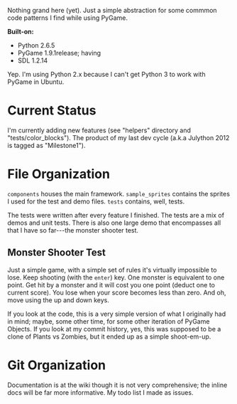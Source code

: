 Nothing grand here (yet). Just a simple abstraction for some commmon code patterns I find while using PyGame.

**Built-on:**
* Python 2.6.5
* PyGame 1.9.1release; having
* SDL 1.2.14

Yep. I'm using Python 2.x because I can't get Python 3 to work with PyGame in Ubuntu.

# Current Status
I'm currently adding new features (see "helpers" directory and "tests/color_blocks"). The product of my last dev cycle (a.k.a Julython 2012 is tagged as "Milestone1").

# File Organization
`components` houses the main framework. `sample_sprites` contains the sprites I used for the test and demo files. `tests` contains, well, tests.

The tests were written after every feature I finished. The tests are a mix of demos and unit tests. There is also one large demo that encompasses all that I have so far---the monster shooter test.

## Monster Shooter Test
Just a simple game, with a simple set of rules it's virtually impossible to lose. Keep shooting (with the `enter`) key. One monster is equivalent to one point. Get hit by a monster and it will cost you one point (deduct one to current score). You lose when your score becomes less than zero. And oh, move using the up and down keys.

If you look at the code, this is a very simple version of what I originally had in mind; maybe, some other time, for some other iteration of PyGame Objects. If you look at my commit history, yes, this was supposed to be a clone of Plants vs Zombies, but it ended up as a simple shoot-em-up.

# Git Organization
Documentation is at the wiki though it is not very comprehensive; the inline docs will be far more informative. My todo list I made as issues.
